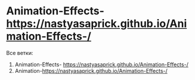 # Animation-Effects-https://nastyasaprick.github.io/Animation-Effects-/

Все ветки:
1. Animation-Effects- https://nastyasaprick.github.io/Animation-Effects-/   
2. Animation-https://nastyasaprick.github.io/Animation-Effects-/
